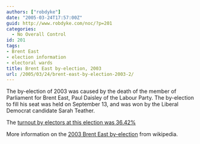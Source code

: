 ```yaml
---
authors: ["robdyke"]
date: "2005-03-24T17:57:00Z"
guid: http://www.robdyke.com/noc/?p=201
categories:
  - No Overall Control
id: 201
tags:
- Brent East
- election information
- electoral wards
title: Brent East by-election, 2003
url: /2005/03/24/brent-east-by-election-2003-2/
---
```

The by-election of 2003 was caused by the death of the member of Parliament for Brent East, Paul Daisley of the Labour Party. The by-election to fill his seat was held on September 13, and was won by the Liberal Democrat candidate Sarah Teather.

The [turnout by electors at this election was 36.42%](http://www2.brent.gov.uk/elections.nsf/24878f4b00d4f0f68025663c006c7944/cc78a3f1770f34d680256d9d003dbafa!OpenDocument)

More information on the [2003 Brent East by-election](http://en.wikipedia.org/wiki/Brent_East_by-election%2C_2003) from wikipedia.